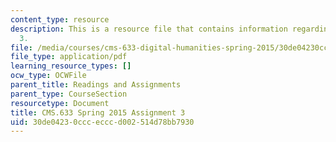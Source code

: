 ```yaml
---
content_type: resource
description: This is a resource file that contains information regarding assignment
  3.
file: /media/courses/cms-633-digital-humanities-spring-2015/30de04230cccecccd002514d78bb7930_MITCMS_633S15_Assignment3.pdf
file_type: application/pdf
learning_resource_types: []
ocw_type: OCWFile
parent_title: Readings and Assignments
parent_type: CourseSection
resourcetype: Document
title: CMS.633 Spring 2015 Assignment 3
uid: 30de0423-0ccc-eccc-d002-514d78bb7930
---
```

